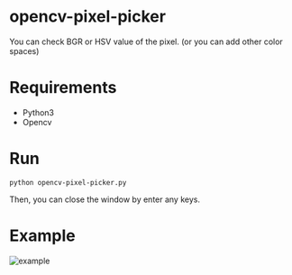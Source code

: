 # opencv-pixel-picker
You can check BGR or HSV value of the pixel. (or you can add other color spaces)

# Requirements
- Python3
- Opencv

# Run
```python opencv-pixel-picker.py```

Then, you can close the window by enter any keys.

# Example
![example](https://user-images.githubusercontent.com/37574274/100520448-12569980-31e1-11eb-9f70-eb9cfea3b1b4.png)
